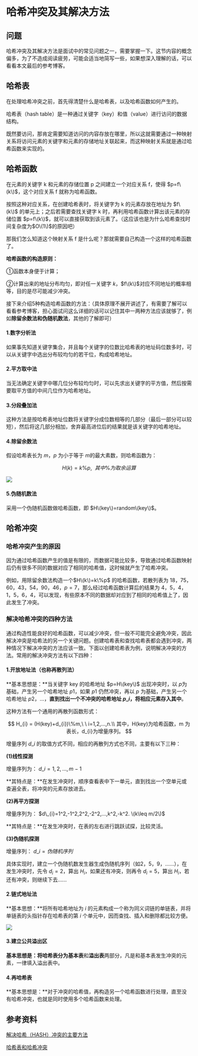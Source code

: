 # 哈希冲突及其解决方法

## 问题

哈希冲突及其解决方法是面试中的常见问题之一，需要掌握一下。这节内容的概念偏多，为了不造成阅读疲劳，可能会适当地简写一些，如果想深入理解的话，可以看看本文最后的参考博客。

## 哈希表

在处理哈希冲突之前，首先得清楚什么是哈希表，以及哈希函数如何产生的。

哈希表（hash table）是一种通过关键字（key）和值（value）进行访问的数据结构。

既然要访问，那肯定需要知道访问的内容存放在哪里，所以这就需要通过一种映射关系将访问元素的关键字和元素的存储地址关联起来，而这种映射关系就是通过哈希函数来实现的。

## 哈希函数

在元素的关键字 k 和元素的存储位置 p 之间建立一个对应关系 f，使得 $p=f\(k\)$，这个对应关系 f 就称为哈希函数。

按照这种对应关系，在创建哈希表时，将关键字为 k 的元素存放在地址为 $f\(k\)$ 的单元上；之后若需要查找关键字 k 时，再利用哈希函数计算出该元素的存储位置 $p=f\(k\)$，就可以直接获取到该元素了。（这应该也是为什么哈希查找时间复杂度为$O\(1\)$的原因吧）

那我们怎么知道这个映射关系 f 是什么呢？那就需要自己构造一个这样的哈希函数了。

**哈希函数的构造原则：**

①函数本身便于计算；

②计算出来的地址分布均匀，即对任一关键字 $k$，$f\(k\)$对应不同地址的概率相等，目的是尽可能减少冲突。

接下来介绍5种构造哈希函数的方法：（具体原理不展开讲述了，有需要了解可以看看参考博客，担心面试问这么详细的话可以记住其中一两种方法应该就够了，例如**除留余数法和伪随机数法**，其他的了解即可）

#### 1.数字分析法

如果事先知道关键字集合，并且每个关键字的位数比哈希表的地址码位数多时，可以从关键字中选出分布较均匀的若干位，构成哈希地址。

#### 2.平方取中法

当无法确定关键字中哪几位分布较均匀时，可以先求出关键字的平方值，然后按需要取平方值的中间几位作为哈希地址。

#### 3.分段叠加法

这种方法是按哈希表地址位数将关键字分成位数相等的几部分（最后一部分可以较短），然后将这几部分相加，舍弃最高进位后的结果就是该关键字的哈希地址。

#### 4.除留余数法

假设哈希表长为 $m$，$p$ 为小于等于 $m$的最大素数，则哈希函数为：

$$
H(k)=k\%p,\ \ 其中\%为取余运算
$$

![](https://i.loli.net/2020/05/24/uHRTsWiXhVqn9zG.png)

#### 5.伪随机数法

采用一个伪随机函数做哈希函数，即 $H\(key\)=random\(key\)$。

## 哈希冲突

### 哈希冲突产生的原因

因为通过哈希函数产生的值是有限的，而数据可能比较多，导致通过哈希函数映射后仍有很多不同的数据对应了相同的哈希值，这时候就产生了哈希冲突。

例如，用除留余数法构造一个$H\(k\)=k\%p$ 的哈希函数，若散列表为 ${ 18，75，60，43，54，90，46 }$，$p=7$，那么经过哈希函数计算后的结果为 ${ 4，5，4，1，5，6，4}$，可以发现，有些原本不同的数据却对应到了相同的哈希值上了，因此发生了冲突。

### 解决哈希冲突的四种方法

通过构造性能良好的哈希函数，可以减少冲突，但一般不可能完全避免冲突，因此解决冲突是哈希法的另一个关键问题。创建哈希表和查找哈希表都会遇到冲突，两种情况下解决冲突的方法应该一致。下面以创建哈希表为例，说明解决冲突的方法。常用的解决冲突方法有以下四种：

#### 1.开放地址法（也称再散列法）

**基本思想是：**当关键字 key 的哈希地址 $p=H\(key\)$ 出现冲突时，以 $p$为基础，产生另一个哈希地址 $p1$，如果 $p1$ 仍然冲突，再以 $p$ 为基础，产生另一个哈希地址 $p2$，…，**直到找出一个不冲突的哈希地址 $p\_{i}$，将相应元素存入其中**。

这种方法有一个通用的再散列函数形式：

$$
H_{i} = (H(key)+d_{i})\%m,\ \ i=1,2,...,n.\\
其中，H(key)为哈希函数，m 为表长，d_{i}为增量序列。
$$

增量序列 $d\_{i}$ 的取值方式不同，相应的再散列方式也不同，主要有以下三种：

**\(1\)线性探测**

增量序列为： $d\_{i}=1,2,...,m-1$

**其特点是：**在发生冲突时，顺序查看表中下一单元，直到找出一个空单元或查遍全表，将冲突的元素存放进去。

**\(2\)再平方探测**

增量序列为： $d\_{i}=1^2,-1^2,2^2,-2^2,...,k^2,-k^2.  \(k\leq m/2\)$

**其特点是：**在发生冲突时，在表的左右进行跳跃试探，比较灵活。

**\(3\)伪随机探测**

增量序列： $d\_{i}=伪随机序列$

具体实现时，建立一个伪随机数发生器生成伪随机序列（如2，5，9，......），在发生冲突时，先令 $d_{i}=2$，算出 $H_{i}$，如果还有冲突，则再令 $d_{i}=5$，算出 $H_{i}$，若还有冲突，则继续下去......

#### 2.链式地址法

**基本思想：**将所有哈希地址为 $i$ 的元素构成一个称为同义词链的单链表，并将单链表的头指针存在哈希表的第 $i$ 个单元中，因而查找、插入和删除都比较方便。

![](https://i.loli.net/2020/05/24/4ynGPofVedNvaXl.png)

#### 3.建立公共溢出区

**基本思想是：**将哈希表分为**基本表**和**溢出表**两部分，凡是和基本表发生冲突的元素，一律填入溢出表中。

#### 4.再哈希表

**基本思想是：**对于冲突的哈希值，再构造另一个哈希函数进行处理，直至没有哈希冲突，也就是同时使用多个哈希函数来处理。

## 参考资料

[解决哈希（HASH）冲突的主要方法](https://www.cnblogs.com/zhangbing12304/p/7997980.html)

[哈希表和哈希冲突](https://blog.csdn.net/weixin_42044037/article/details/81838693)

